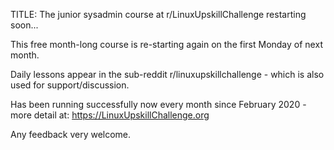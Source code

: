 TITLE: The junior sysadmin course at r/LinuxUpskillChallenge restarting soon...

This free month-long course is re-starting again on the first Monday of next month.

Daily lessons appear in the sub-reddit r/linuxupskillchallenge - which is also used for support/discussion.

Has been running successfully now every month since February 2020 - more detail at: https://LinuxUpskillChallenge.org

Any feedback very welcome.
